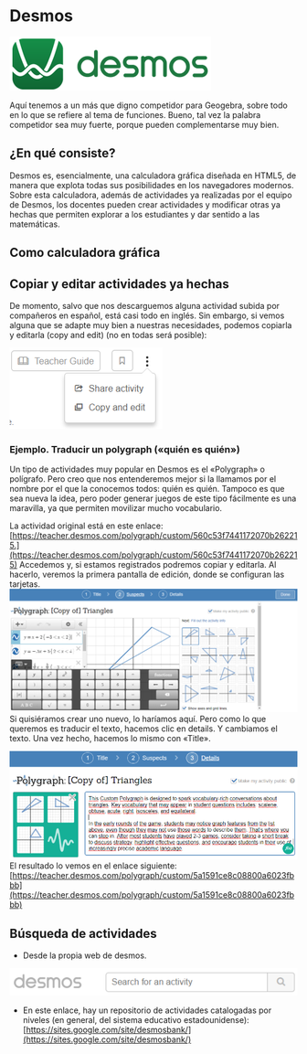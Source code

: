 # Desmos

![](/otros-recursos/assets/logodesmos.png)

Aquí tenemos a un más que digno competidor para Geogebra, sobre todo en lo que se refiere al tema de funciones. Bueno, tal vez la palabra competidor sea muy fuerte, porque pueden complementarse muy bien.

## ¿En qué consiste?

Desmos es, esencialmente, una calculadora gráfica diseñada en HTML5, de manera que explota todas sus posibilidades en los navegadores modernos. Sobre esta calculadora, además de actividades ya realizadas por el equipo de Desmos, los docentes pueden crear actividades y modificar otras ya hechas que permiten explorar a los estudiantes y dar sentido a las matemáticas.

## Como calculadora gráfica

## Copiar y editar actividades ya hechas

De momento, salvo que nos descarguemos alguna actividad subida por compañeros en español, está casi todo en inglés. Sin embargo, si vemos alguna que se adapte muy bien a nuestras necesidades, podemos copiarla y editarla \(copy and edit\) \(no en todas será posible\):

![](/otros-recursos/assets/desmos01.png)

### Ejemplo. Traducir un polygraph \(«quién es quién»\)

Un tipo de actividades muy popular en Desmos es el «Polygraph» o polígrafo. Pero creo que nos entenderemos mejor si la llamamos por el nombre por el que la conocemos todos: quién es quién. Tampoco es que sea nueva la idea, pero poder generar juegos de este tipo fácilmente es una maravilla, ya que permiten movilizar mucho vocabulario.

La actividad original está en este enlace: [https://teacher.desmos.com/polygraph/custom/560c53f7441172070b262215.](https://teacher.desmos.com/polygraph/custom/560c53f7441172070b262215) Accedemos y, si estamos registrados podremos copiar y editarla. Al hacerlo, veremos la primera pantalla de edición, donde se configuran las tarjetas. ![](/otros-recursos/assets/demos02.png)Si quisiéramos crear uno nuevo, lo haríamos aquí. Pero como lo que queremos es traducir el texto, hacemos clic en details. Y cambiamos el texto. Una vez hecho, hacemos lo mismo con «Title».

![](/otros-recursos/assets/desmos03.png)El resultado lo vemos en el enlace siguiente: [https://teacher.desmos.com/polygraph/custom/5a1591ce8c08800a6023fbbb](https://teacher.desmos.com/polygraph/custom/5a1591ce8c08800a6023fbbb)

## Búsqueda de actividades

* Desde la propia web de desmos.

![](/otros-recursos/assets/searchdesmos.png)

* En este enlace, hay un repositorio de actividades catalogadas por niveles \(en general, del sistema educativo estadounidense\): [https://sites.google.com/site/desmosbank/](https://sites.google.com/site/desmosbank/)



